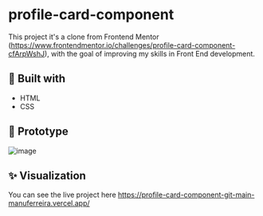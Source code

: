 # profile-card-component
This project it's a clone from Frontend Mentor (https://www.frontendmentor.io/challenges/profile-card-component-cfArpWshJ), with the goal of improving my skills in Front End development.

## :hammer: Built with
- HTML
- CSS

## :art: Prototype
![image](https://user-images.githubusercontent.com/50674600/119246889-93bd3200-bb5b-11eb-90c9-fc9c82e3acd3.png)



## :sparkles: Visualization 
You can see the live project here https://profile-card-component-git-main-manuferreira.vercel.app/
